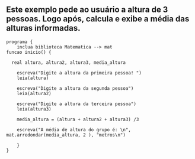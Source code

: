 ## Este exemplo pede ao usuário a altura de 3 pessoas. Logo após, calcula e exibe a média das alturas informadas.
	programa {
    	inclua biblioteca Matematica --> mat
	funcao inicio() {
	    
	  real altura, altura2, altura3, media_altura
	    
	    escreva("Digite a altura da primeira pessoa! ")
	    leia(altura)
	    
	    escreva("Digite a altura da segunda pessoa")
	    leia(altura2)
	    
	    escreva("Digite a altura da terceira pessoa")
	    leia(altura3)
	    
	    media_altura = (altura + altura2 + altura3) /3
	    
	    escreva("A média de altura do grupo é: \n", mat.arredondar(media_altura, 2 ), "metros\n")
	   
		}
	}
